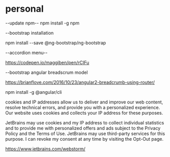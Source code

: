 # personal
--update npm--
npm install -g npm


--bootstrap installation

npm install --save @ng-bootstrap/ng-bootstrap

--accordion menu--

https://codepen.io/maggiben/pen/rCIFu

--bootstrap angular breadscrum model

https://brianflove.com/2016/10/23/angular2-breadcrumb-using-router/

npm install -g @angular/cli



cookies and IP addresses allow us to deliver and improve our web content, resolve technical errors, and provide you with a personalized experience. Our website uses cookies and collects your IP address for these purposes.

JetBrains may use cookies and my IP address to
collect individual statistics and to provide me with
personalized offers and ads subject to the Privacy
Policy and the Terms of Use. JetBrains may use
third-party services for this purpose. I can revoke
my consent at any time by visiting the Opt-Out page.


https://www.jetbrains.com/webstorm/


